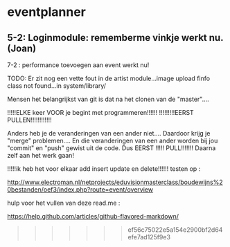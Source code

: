 eventplanner
============
5-2: Loginmodule: rememberme vinkje werkt nu. (Joan)
----------------

7-2 : performance toevoegen aan event werkt nu! 

TODO:
Er zit nog een vette fout in de artist module...image upload finfo class not found...in system/library/


Mensen het belangrijkst van git is dat na het clonen van de "master"....

!!!!!ELKE keer VOOR je begint met programmeren!!!!!!
          !!!!!!!!!EERST PULLEN!!!!!!!!!!!!
          
Anders heb je de veranderingen van een ander niet....
Daardoor krijg je "merge" problemen....
En die veranderingen van een ander worden bij jou "commit" en "push" gewist uit de code.
Dus EERST !!!!! PULL!!!!!!! Daarna zelf aan het werk gaan!

!!!!!ik heb het voor elkaar add insert update en delete!!!!!!
testen op : 

http://www.electroman.nl/netprojects/eduvisionmasterclass/boudewijns%20bestanden/oef3/index.php?route=event/overview

hulp voor het vullen van deze read.me : 

https://help.github.com/articles/github-flavored-markdown/
>>>>>>> ef56c75022e5a154e2900bf2d64efe7ad125f9e3


